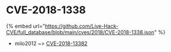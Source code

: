 # CVE-2018-1338
{% embed url="https://github.com/Live-Hack-CVE/full_database/blob/main/cves/2018/CVE-2018-1338.json" %}

* milo2012 ~> [CVE-2018-13382](https://www.alice-snow.ru/2018/database/cve-2018-1338/cve-2018-13382-milo2012)